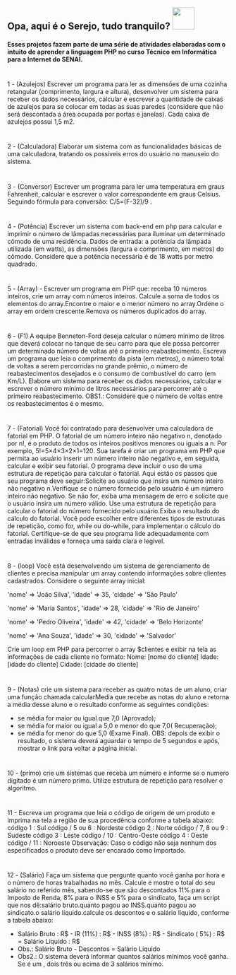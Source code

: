  ## Opa, aqui é o Serejo, tudo tranquilo? <img src="https://media.tenor.com/H0YnlUFWJnIAAAAi/tardis-pixel-art.gif" width="50"  />


#### Esses projetos fazem parte de uma série de atividades elaboradas com o intuito de aprender a linguagem PHP no curso Técnico em Informática para a Internet do SENAI.

#


1 - (Azulejos) Escrever um programa para ler as dimensões de uma cozinha retangular (comprimento, largura e altura), desenvolver um sistema para receber os dados necessários, calcular e escrever a quantidade de caixas de azulejos para se colocar em todas as suas paredes (considere que não será descontada a área ocupada por portas e janelas). Cada caixa de azulejos possui 1,5 m2. 
#
2 - (Calculadora) Elaborar um sistema com as funcionalidades básicas de uma calculadora, tratando os possíveis erros do usuário no manuseio do sistema.
#
3 - (Conversor) Escrever um programa para ler uma temperatura em graus Fahrenheit, calcular e escrever o valor correspondente em graus Celsius.  Seguindo fórmula para conversão: C/5=(F-32)/9 .
#
4 - (Potência) Escrever um sistema com back-end em php para calcular e imprimir o número de lâmpadas necessárias para iluminar um determinado cômodo de uma residência. Dados de entrada: a potência da lâmpada utilizada (em watts), as dimensões (largura e comprimento, em metros) do cômodo. Considere que a potência necessária é de 18 watts por metro quadrado.
#
5 - (Array) - Escrever um programa em PHP que: receba 10 números inteiros, crie um array com números inteiros. Calcule a soma de todos os elementos do array.Encontre o maior e o menor número no array.Ordene o array em ordem crescente.Remova os números duplicados do array.
#
6 - (F1) A equipe Benneton-Ford deseja calcular o número mínimo de litros que deverá colocar no tanque de seu carro para que ele possa percorrer um determinado número de voltas até o primeiro reabastecimento. Escreva um programa que leia o comprimento da pista (em metros), o número total de voltas a serem percorridas no grande prêmio, o número de reabastecimentos desejados e o consumo de combustível do carro (em Km/L). Elabore um sistema para receber os dados necessários, calcular e escrever o número mínimo de litros necessários para percorrer até o primeiro reabastecimento. OBS1.: Considere que o número de voltas entre os reabastecimentos é o mesmo.
#
7 - (Fatorial) Você foi contratado para desenvolver uma calculadora de fatorial em PHP. O fatorial de um número inteiro não negativo n, denotado por n!, é o produto de todos os inteiros positivos menores ou iguais a n. Por exemplo, 5!=5×4×3×2×1=120. Sua tarefa é criar um programa em PHP que permita ao usuário inserir um número inteiro não negativo e, em seguida, calcular e exibir seu fatorial. O programa deve incluir o uso de uma estrutura de repetição para calcular o fatorial. Aqui estão os passos que seu programa deve seguir:Solicite ao usuário que insira um número inteiro não negativo n.Verifique se o número fornecido pelo usuário é um número inteiro não negativo. Se não for, exiba uma mensagem de erro e solicite que o usuário insira um número válido. Use uma estrutura de repetição para calcular o fatorial do número fornecido pelo usuário.Exiba o resultado do cálculo do fatorial. Você pode escolher entre diferentes tipos de estruturas de repetição, como for, while ou do-while, para implementar o cálculo do fatorial. Certifique-se de que seu programa lide adequadamente com entradas inválidas e forneça uma saída clara e legível.

#

8 - (loop) Você está desenvolvendo um sistema de gerenciamento de clientes e precisa manipular um array contendo informações sobre clientes cadastrados. Considere o seguinte array inicial:

'nome' => 'João Silva',
'idade' => 35,
'cidade' => 'São Paulo'
 
'nome' => 'Maria Santos',
'idade' => 28,
'cidade' => 'Rio de Janeiro'

'nome' => 'Pedro Oliveira',
'idade' => 42,
'cidade' => 'Belo Horizonte'

'nome' => 'Ana Souza',
'idade' => 30,
'cidade' => 'Salvador'

Crie um loop em PHP para percorrer o array $clientes e exibir na tela as informações de cada cliente no formato:
Nome: [nome do cliente]
Idade: [idade do cliente]
Cidade: [cidade do cliente]

#

9 - (Notas) crie um sistema para receber as quatro notas de um aluno, criar uma função chamada calcularMedia que recebe as notas do aluno e retorna a média desse aluno e o resultado conforme as seguintes condições:
- se média for maior ou igual que 7,0 (Aprovado);
- se média for maior ou igual a 5,0 e menor do que 7,0( Recuperação);
- se média for menor do que 5,0 (Exame Final).
OBS: depois de exibir o resultado, o sistema deverá aguardar o tempo de 5 segundos e após, mostrar o link para voltar a página inicial.

#

10 - (primo) crie um sistemas que receba um número e informe se o numero digitado é um número primo. Utilize estrutura de repetição para resolver o algoritmo.

#

11 - Escreva um programa que leia o código de origem de um produto e imprima na tela a região de sua
procedência conforme a tabela abaixo:
código 1 : Sul código / 5 ou 6 : Nordeste
código 2 : Norte código / 7, 8 ou 9 : Sudeste
código 3 : Leste código / 10 : Centro-Oeste
código 4 : Oeste código / 11 : Noroeste
Observação: Caso o código não seja nenhum dos especificados o produto deve ser encarado como Importado.

#

12 - (Salário) Faça um sistema que pergunte quanto você ganha por hora e o número de horas trabalhadas no mês. Calcule e mostre o total do seu salário no referido mês, sabendo-se que são descontados 11% para o Imposto de Renda, 8% para o INSS e 5% para o sindicato, faça um script que nos dê:salário bruto.quanto pagou ao INSS.quanto pagou ao sindicato.o salário líquido.calcule os descontos e o salário líquido, conforme a tabela abaixo:
+ Salário Bruto : R$ - IR (11%) : R$ - INSS (8%) : R$ - Sindicato ( 5%) : R$ = Salário Liquido : R$
+ Obs.: Salário Bruto - Descontos = Salário Líquido
+ Obs2.: O sistema deverá informar quantos salários mínimos você ganha. Se é um , dois três ou acima de 3 salários mínimo.
